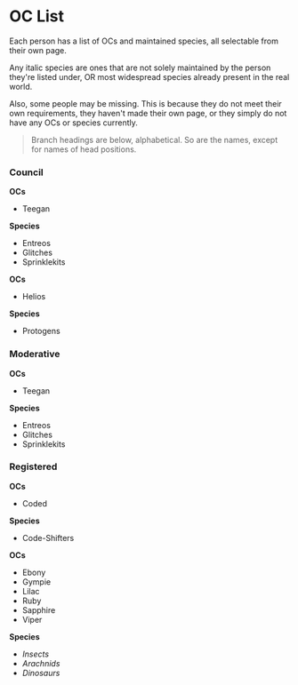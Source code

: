 # OC List

Each person has a list of OCs and maintained species, all selectable from their own page.

Any italic species are ones that are not solely maintained by the person they're listed under, OR most widespread species already present in the real world.

Also, some people may be missing. This is because they do not meet their own requirements, they haven't made their own page, or they simply do not have any OCs or species currently.

> Branch headings are below, alphabetical. So are the names, except for names of head positions.

### Council
<tabs>
<tab id="C_1" title="Crazer">

**OCs**
* Teegan

**Species**
* Entreos
* Glitches
* Sprinklekits
</tab>
<tab id="C_2" title="Engineer">

**OCs**
* Helios

**Species**
* Protogens
</tab>
</tabs>

<!--### Legislative
<tabs>
<tab id="HL" title="Spookie">

**OCs**
* Teegan

**Species**
* Entreos
* Glitches
* Sprinklekits
</tab>
</tabs>-->

### Moderative
<tabs>
<tab id="HM" title="Ult">

**OCs**
* Teegan

**Species**
* Entreos
* Glitches
* Sprinklekits
</tab>
</tabs>

### Registered
<tabs>
<tab id="R_1" title="Blue">

**OCs**
* Coded

**Species**
* Code-Shifters
</tab>
<tab id="R_2" title="Recluse">

**OCs**
* Ebony
* Gympie
* Lilac
* Ruby
* Sapphire
* Viper

**Species**
* _Insects_
* _Arachnids_
* _Dinosaurs_
</tab>
</tabs>